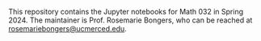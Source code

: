 This repository contains the Jupyter notebooks for Math 032 in Spring 2024. The maintainer is Prof. Rosemarie Bongers, who can be reached at rosemariebongers@ucmerced.edu.

